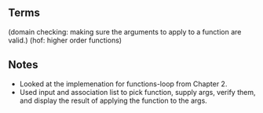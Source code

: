 Terms
-----
(domain checking: making sure the arguments to apply to a function are valid.)
(hof: higher order functions)

Notes
-----
* Looked at the implemenation for functions-loop from Chapter 2.
* Used input and association list to pick function, supply args, verify them, and display the result of applying the function to the args.
